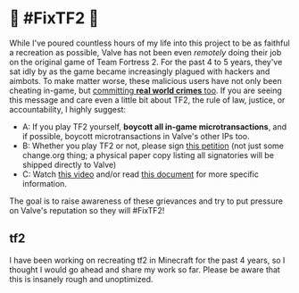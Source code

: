 # 🚧 #FixTF2 🚧
While I've poured countless hours of my life into this project to be as faithful a recreation as possible, Valve has not been even *remotely* doing their job on the original game of Team Fortress 2. For the past 4 to 5 years, they've sat idly by as the game became increasingly plagued with hackers and aimbots. To make matter worse, these malicious users have not only been cheating in-game, but [committing **real world crimes** too](https://www.youtube.com/watch?v=zNxjTciIwig). If you are seeing this message and care even a little bit about TF2, the rule of law, justice, or accountability, I highly suggest:

- A: If you play TF2 yourself, **boycott all in-game microtransactions**, and if possible, boycott microtransactions in Valve's other IPs too.
- B: Whether you play TF2 or not, please sign [this petition](https://save.tf/) (not just some change.org thing; a physical paper copy listing all signatories will be shipped directly to Valve)
- C: Watch [this video](https://www.youtube.com/watch?v=N0Gj4RY8V6M) and/or read [this document](https://drive.google.com/file/d/1goBP5DVr0we85Ohnc7IHukOtTS-uISEa/view) for more specific information. 

The goal is to raise awareness of these grievances and try to put pressure on Valve's reputation so they will #FixTF2!

## tf2
I have been working on recreating tf2 in Minecraft for the past 4 years, so I thought I would go ahead and share my work so far. Please be aware that this is insanely rough and unoptimized.

